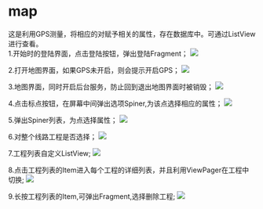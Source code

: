 # map
这是利用GPS测量，将相应的对赋予相关的属性，存在数据库中。可通过ListView进行查看。  
1.开始时的登陆界面，点击登陆按钮，弹出登陆Fragment； 
![](https://raw.githubusercontent.com/yxhuangCH/map/master/READMEPICTURE/Screenshot_2015-03-03-11-45-07.png)  
  
  2.打开地图界面，如果GPS未开启，则会提示开启GPS；
  ![](https://raw.githubusercontent.com/yxhuangCH/map/master/READMEPICTURE/Screenshot_2015-03-03-11-46-48.png)

  3.地图界面，同时开启后台服务，防止回到退出地图界面时被销毁；
  ![](https://raw.githubusercontent.com/yxhuangCH/map/master/READMEPICTURE/Screenshot_2015-03-03-11-46-58.png)
    
   4.点击标点按钮，在屏幕中间弹出选项Spiner,为该点选择相应的属性；
   ![](https://raw.githubusercontent.com/yxhuangCH/map/master/READMEPICTURE/Screenshot_2015-03-03-11-47-33.png)  
   
   5.弹出Spiner列表，为点选择属性；
   ![](https://raw.githubusercontent.com/yxhuangCH/map/master/READMEPICTURE/Screenshot_2015-03-03-11-47-39.png)  

   6.对整个线路工程是否选择；
   ![](https://raw.githubusercontent.com/yxhuangCH/map/master/READMEPICTURE/Screenshot_2015-03-03-11-47-39.png)  

   7.工程列表自定义ListView;
   ![](https://raw.githubusercontent.com/yxhuangCH/map/master/READMEPICTURE/Screenshot_2015-03-03-11-50-49.png)  

   8.点击工程列表的Item进入每个工程的详细列表，并且利用ViewPager在工程中切换;
   ![](https://raw.githubusercontent.com/yxhuangCH/map/master/READMEPICTURE/Screenshot_2015-03-03-11-51-20.png)  

   9.长按工程列表的Item,可弹出Fragment,选择删除工程;
   ![](https://raw.githubusercontent.com/yxhuangCH/map/master/READMEPICTURE/Screenshot_2015-03-03-11-51-46.png)





